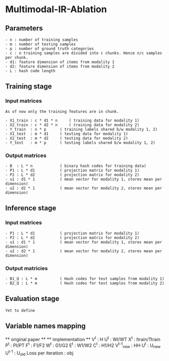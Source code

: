 # Multimodal-IR-Ablation

## Parameters
	- n : number of training samples
	- m : number of testing samples
	- p : number of ground truth categories
	- c : n training samples are divided into c chunks. Hence n/c samples per chunk.
	- d1: feature dimension of items from modality 1
	- d2: feature dimension of items from modality 2
	- L : hash code length

## Training stage

### Input matrices
	As of now only the training features are in chunk.

	- X1_train : c * d1 * n 	( training data for modality 1)
	- X2_train : c * d2 * n 	( training data for modality 2)
	- Y_train  : n * p		( training labels shared b/w modality 1, 2)
	- X1_test  : m * d1		( testing data for modality 1)
	- X2_test  : m * d2		( testing data for modality 2)
	- Y_test   : m * p		( testing labels shared b/w modality 1, 2)

### Output matrices
	- B  : L * n			( binary hash codes for training data)
	- P1 : L * d1			( projection matrix for modality 1)
	- P2 : L * d2			( projection matrix for modality 2)
	- u1 : d1 * 1			( mean vector for modality 1, stores mean per dimension)
	- u2 : d2 * 1			( mean vector for modality 2, stores mean per dimension)

## Inference stage

### Input matrices
    - P1 : L * d1			( projection matrix for modality 1)
	- P2 : L * d2			( projection matrix for modality 2)
	- u1 : d1 * 1			( mean vector for modality 1, stores mean per dimension)
	- u2 : d2 * 1			( mean vector for modality 2, stores mean per dimension)

### Output matricies
	- B1_Q : L * m			( Hash codes for test samples from modality 1)
	- B2_Q : L * m			( Hash codes for test samples from modality 2)

## Evaluation stage
	Yet to define

## Variable names mapping
** original paper **    ** implementation **
V<sup>t</sup>       :   H
U<sup>t</sup>       :   WI/WT
X<sup>t</sup>       :   Itrain/Ttrain
P<sup>t</sup>       :   PI/PT
F<sup>t</sup>       :   F1/F2
W<sup>t</sup>       :   G1/G2
E<sup>t</sup>       :   W1/W2
C<sup>t</sup>       :   H1/H2
V<sup>t-1</sup><sub>new</sub>       :   HH
U<sup>t</sup>       :   U<sub>new</sub>
U<sup>t-1</sup>     :   U<sub>old</sub>
Loss per iteration  :   obj
